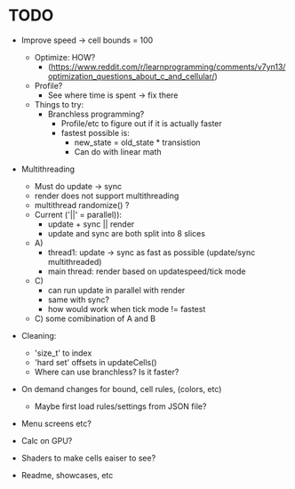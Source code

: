 # TODO

- Improve speed -> cell bounds = 100
    - Optimize: HOW?
        - (https://www.reddit.com/r/learnprogramming/comments/v7yn13/optimization_questions_about_c_and_cellular/)
    - Profile?
        - See where time is spent -> fix there
    - Things to try:
        - Branchless programming?
            - Profile/etc to figure out if it is actually faster
            - fastest possible is:
                - new_state = old_state * transistion
                - Can do with linear math

- Multithreading
    - Must do update -> sync
    - render does not support multithreading
    - multithread randomize() ?
    - Current ('||' = parallel)):
        - update + sync || render
        - update and sync are both split into 8 slices
    - A)
        - thread1: update -> sync as fast as possible (update/sync multithreaded)
        - main thread: render based on updatespeed/tick mode
    - C)
        - can run update in parallel with render
        - same with sync?
        - how would work when tick mode != fastest
    - C) some comibination of A and B


- Cleaning:
    - 'size_t' to index
    - 'hard set' offsets in updateCells()
    - Where can use branchless? Is it faster?

- On demand changes for bound, cell rules, (colors, etc)
    - Maybe first load rules/settings from JSON file?
- Menu screens etc?
- Calc on GPU?
- Shaders to make cells eaiser to see?

- Readme, showcases, etc